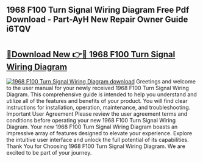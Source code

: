 ## 1968 F100 Turn Signal Wiring Diagram Free Pdf Download - Part-AyH New Repair Owner Guide i6TQV

# <h2><a href="http://dfoju2.blite.top/?on=1968+F100+Turn+Signal+Wiring+Diagram">🔗Download New 👉🔴 1968 F100 Turn Signal Wiring Diagram</a></h2>

[![1968 F100 Turn Signal Wiring Diagram download](https://i.imgur.com/lujVjoI.png)](http://dfoju2.blite.top/?on=1968+F100+Turn+Signal+Wiring+Diagram)
Greetings and welcome to the user manual for your newly received 1968 F100 Turn Signal Wiring Diagram. This comprehensive guide is intended to help you understand and utilize all of the features and benefits of your product. You will find clear instructions for installation, operation, maintenance, and troubleshooting. Important User Agreement Please review the user agreement terms and conditions before operating your new 1968 F100 Turn Signal Wiring Diagram. Your new 1968 F100 Turn Signal Wiring Diagram boasts an impressive array of features designed to elevate your experience. Explore the intuitive user interface and unlock the full potential of its capabilities. Thank You for Choosing 1968 F100 Turn Signal Wiring Diagram. We are excited to be part of your journey.
